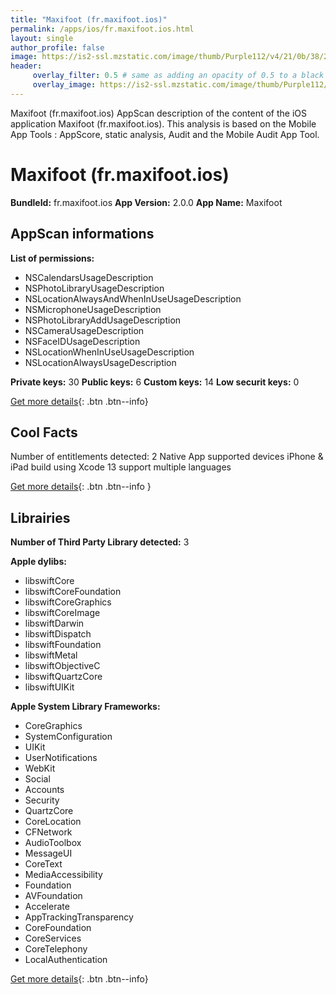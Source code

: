 ```yaml
---
title: "Maxifoot (fr.maxifoot.ios)"
permalink: /apps/ios/fr.maxifoot.ios.html
layout: single
author_profile: false
image: https://is2-ssl.mzstatic.com/image/thumb/Purple112/v4/21/0b/38/210b3839-7692-78ef-3e3f-83c1b9735890/AppIcon-0-0-1x_U007emarketing-0-0-0-6-0-0-sRGB-0-0-0-GLES2_U002c0-512MB-85-220-0-0.png/512x512bb.jpg
header: 
     overlay_filter: 0.5 # same as adding an opacity of 0.5 to a black background
     overlay_image: https://is2-ssl.mzstatic.com/image/thumb/Purple112/v4/21/0b/38/210b3839-7692-78ef-3e3f-83c1b9735890/AppIcon-0-0-1x_U007emarketing-0-0-0-6-0-0-sRGB-0-0-0-GLES2_U002c0-512MB-85-220-0-0.png/512x512bb.jpg
---
```

Maxifoot (fr.maxifoot.ios) AppScan description of the content of the iOS application Maxifoot (fr.maxifoot.ios). This analysis is based on the Mobile App Tools : AppScore, static analysis, Audit and the Mobile Audit App Tool.

# Maxifoot (fr.maxifoot.ios)

**BundleId:** fr.maxifoot.ios
**App Version:** 2.0.0
**App Name:** Maxifoot


## AppScan informations 

**List of permissions:** 
- NSCalendarsUsageDescription
- NSPhotoLibraryUsageDescription
- NSLocationAlwaysAndWhenInUseUsageDescription
- NSMicrophoneUsageDescription
- NSPhotoLibraryAddUsageDescription
- NSCameraUsageDescription
- NSFaceIDUsageDescription
- NSLocationWhenInUseUsageDescription
- NSLocationAlwaysUsageDescription
  
  
**Private keys:** 30
**Public keys:** 6
**Custom keys:** 14
**Low securit keys:** 0
  
[Get more details](/pricing.html){: .btn .btn--info}

## Cool Facts

Number of entitlements detected: 2
Native App
supported devices iPhone & iPad
build using Xcode 13
support multiple languages
  
[Get more details](/pricing.html){: .btn .btn--info }

## Librairies 
**Number of Third Party Library detected:** 3


**Apple dylibs:**
- libswiftCore
- libswiftCoreFoundation
- libswiftCoreGraphics
- libswiftCoreImage
- libswiftDarwin
- libswiftDispatch
- libswiftFoundation
- libswiftMetal
- libswiftObjectiveC
- libswiftQuartzCore
- libswiftUIKit


**Apple System Library Frameworks:**
- CoreGraphics
- SystemConfiguration
- UIKit
- UserNotifications
- WebKit
- Social
- Accounts
- Security
- QuartzCore
- CoreLocation
- CFNetwork
- AudioToolbox
- MessageUI
- CoreText
- MediaAccessibility
- Foundation
- AVFoundation
- Accelerate
- AppTrackingTransparency
- CoreFoundation
- CoreServices
- CoreTelephony
- LocalAuthentication


  
[Get more details](/pricing.html){: .btn .btn--info}

